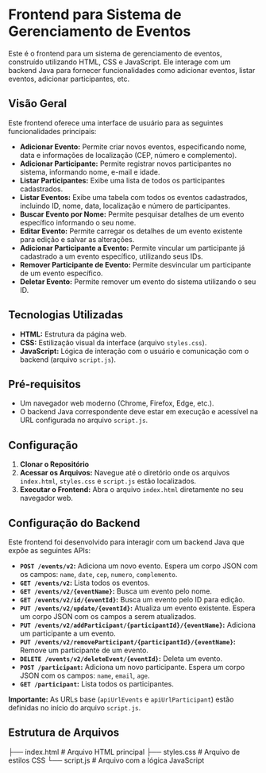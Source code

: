 # Frontend para Sistema de Gerenciamento de Eventos

Este é o frontend para um sistema de gerenciamento de eventos, construído utilizando HTML, CSS e JavaScript.
Ele interage com um backend Java para fornecer funcionalidades como adicionar eventos, listar eventos, adicionar participantes, etc.

## Visão Geral

Este frontend oferece uma interface de usuário para as seguintes funcionalidades principais:

* **Adicionar Evento:** Permite criar novos eventos, especificando nome, data e informações de localização (CEP, número e complemento).
* **Adicionar Participante:** Permite registrar novos participantes no sistema, informando nome, e-mail e idade.
* **Listar Participantes:** Exibe uma lista de todos os participantes cadastrados.
* **Listar Eventos:** Exibe uma tabela com todos os eventos cadastrados, incluindo ID, nome, data, localização e número de participantes.
* **Buscar Evento por Nome:** Permite pesquisar detalhes de um evento específico informando o seu nome.
* **Editar Evento:** Permite carregar os detalhes de um evento existente para edição e salvar as alterações.
* **Adicionar Participante a Evento:** Permite vincular um participante já cadastrado a um evento específico, utilizando seus IDs.
* **Remover Participante de Evento:** Permite desvincular um participante de um evento específico.
* **Deletar Evento:** Permite remover um evento do sistema utilizando o seu ID.

## Tecnologias Utilizadas

* **HTML:** Estrutura da página web.
* **CSS:** Estilização visual da interface (arquivo `styles.css`).
* **JavaScript:** Lógica de interação com o usuário e comunicação com o backend (arquivo `script.js`).

## Pré-requisitos

* Um navegador web moderno (Chrome, Firefox, Edge, etc.).
* O backend Java correspondente deve estar em execução e acessível na URL configurada no arquivo `script.js`.

## Configuração

1.  **Clonar o Repositório**
2.  **Acessar os Arquivos:** Navegue até o diretório onde os arquivos `index.html`, `styles.css` e `script.js` estão localizados.
3.  **Executar o Frontend:** Abra o arquivo `index.html` diretamente no seu navegador web.

## Configuração do Backend

Este frontend foi desenvolvido para interagir com um backend Java que expõe as seguintes APIs:

* **`POST /events/v2`:** Adiciona um novo evento. Espera um corpo JSON com os campos: `name`, `date`, `cep`, `numero`, `complemento`.
* **`GET /events/v2`:** Lista todos os eventos.
* **`GET /events/v2/{eventName}`:** Busca um evento pelo nome.
* **`GET /events/v2/id/{eventId}`:** Busca um evento pelo ID para edição.
* **`PUT /events/v2/update/{eventId}`:** Atualiza um evento existente. Espera um corpo JSON com os campos a serem atualizados.
* **`PUT /events/v2/addParticipant/{participantId}/{eventName}`:** Adiciona um participante a um evento.
* **`PUT /events/v2/removeParticipant/{participantId}/{eventName}`:** Remove um participante de um evento.
* **`DELETE /events/v2/deleteEvent/{eventId}`:** Deleta um evento.
* **`POST /participant`:** Adiciona um novo participante. Espera um corpo JSON com os campos: `name`, `email`, `age`.
* **`GET /participant`:** Lista todos os participantes.

**Importante:** As URLs base (`apiUrlEvents` e `apiUrlParticipant`) estão definidas no início do arquivo `script.js`.

## Estrutura de Arquivos

├── index.html      # Arquivo HTML principal
├── styles.css      # Arquivo de estilos CSS
└── script.js       # Arquivo com a lógica JavaScript
